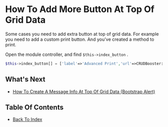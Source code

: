 # How To Add More Button At Top Of Grid Data

Some cases you need to add extra button at top of grid data. For example you need to add a custom print button. And you've created a method to print.

Open the module controller, and find `$this->index_button` . 

```php
$this->index_button[] = ['label'=>'Advanced Print','url'=>CRUDBooster::mainpath("print"),"icon"=>"fas fa-print"];
```
## What's Next
- [How To Create A Message Info At Top Of Grid Data (Bootstrap Alert)](./how-create-message-top-grid-data.md)

## Table Of Contents
- [Back To Index](./index.md)